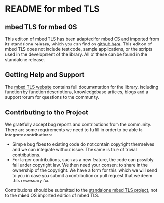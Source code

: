 README for mbed TLS
===================

mbed TLS for mbed OS
--------------------

This edition of mbed TLS has been adapted for mbed OS and imported from its standalone release, which you can find on [github here](https://github.com/ARMmbed/mbedtls). This edition of mbed TLS does not include test code, sample applications, or the scripts used in the development of the library. All of these can be found in the standalone release.


Getting Help and Support
------------------------

The [mbed TLS website](https://tls.mbed.org/) contains full documentation for the library, including function by function descriptions, knowledgebase articles, blogs and a support forum for questions to the community.


Contributing to the Project
---------------------------

We gratefully accept bug reports and contributions from the community. There are some requirements we need to fulfill in order to be able to integrate contributions:

-   Simple bug fixes to existing code do not contain copyright themselves and we can integrate without issue. The same is true of trivial contributions.
-   For larger contributions, such as a new feature, the code can possibly fall under copyright law. We then need your consent to share in the ownership of the copyright. We have a form for this, which we will send to you in case you submit a contribution or pull request that we deem this necessary for.

Contributions should be submitted to the [standalone mbed TLS project](https://github.com/ARMmbed/mbedtls), not to the mbed OS imported edition of mbed TLS.

